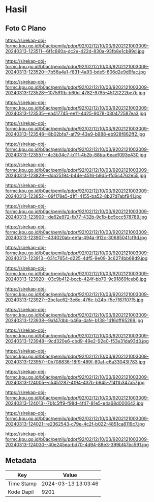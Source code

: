# Hasil

## Foto C Plano

https://sirekap-obj-formc.kpu.go.id/b0ac/pemilu/pdpr/92/02/12/10/03/9202121003009-20240313-123511--6f1c860a-dc2e-422d-830a-93fb8e1cb89d.jpg

https://sirekap-obj-formc.kpu.go.id/b0ac/pemilu/pdpr/92/02/12/10/03/9202121003009-20240313-123520--7b56a4a1-f831-4a93-bde5-606d2e9d9fac.jpg

https://sirekap-obj-formc.kpu.go.id/b0ac/pemilu/pdpr/92/02/12/10/03/9202121003009-20240313-123528--107591fb-b60d-4782-9795-4512f222be7b.jpg

https://sirekap-obj-formc.kpu.go.id/b0ac/pemilu/pdpr/92/02/12/10/03/9202121003009-20240313-123535--ea417745-ee11-4d25-9078-030472587ea3.jpg

https://sirekap-obj-formc.kpu.go.id/b0ac/pemilu/pdpr/92/02/12/10/03/9202121003009-20240313-123548--8b02bfa7-af79-43e9-b988-eb928f862ff2.jpg

https://sirekap-obj-formc.kpu.go.id/b0ac/pemilu/pdpr/92/02/12/10/03/9202121003009-20240313-123557--4c3b34c7-b11f-4b2b-88ba-6eadf093e430.jpg

https://sirekap-obj-formc.kpu.go.id/b0ac/pemilu/pdpr/92/02/12/10/03/9202121003009-20240313-123829--dda25194-b44e-4516-b9d5-ffd5c4762e55.jpg

https://sirekap-obj-formc.kpu.go.id/b0ac/pemilu/pdpr/92/02/12/10/03/9202121003009-20240313-123852--09f178e5-d1f1-4155-ba52-8b37d7abf941.jpg

https://sirekap-obj-formc.kpu.go.id/b0ac/pemilu/pdpr/92/02/12/10/03/9202121003009-20240313-123900--de62e972-fb77-432b-9c1b-bc5ccc578789.jpg

https://sirekap-obj-formc.kpu.go.id/b0ac/pemilu/pdpr/92/02/12/10/03/9202121003009-20240313-123907--434020ab-ee1a-494a-912c-30685041cf9d.jpg

https://sirekap-obj-formc.kpu.go.id/b0ac/pemilu/pdpr/92/02/12/10/03/9202121003009-20240313-123913--031c7654-d225-4df5-9e09-3c6274bb68d9.jpg

https://sirekap-obj-formc.kpu.go.id/b0ac/pemilu/pdpr/92/02/12/10/03/9202121003009-20240313-123920--03c9b412-bccb-424f-bb70-9c91869fceb8.jpg

https://sirekap-obj-formc.kpu.go.id/b0ac/pemilu/pdpr/92/02/12/10/03/9202121003009-20240313-123927--2bcfac62-3e6e-476c-b24b-f5e7f67f07f5.jpg

https://sirekap-obj-formc.kpu.go.id/b0ac/pemilu/pdpr/92/02/12/10/03/9202121003009-20240313-123938--9a147dbb-b46a-4afe-b138-1d16dff65269.jpg

https://sirekap-obj-formc.kpu.go.id/b0ac/pemilu/pdpr/92/02/12/10/03/9202121003009-20240313-123948--9cd320e6-cbd9-49e2-92e0-f53e31da93d3.jpg

https://sirekap-obj-formc.kpu.go.id/b0ac/pemilu/pdpr/92/02/12/10/03/9202121003009-20240313-123957--0b708836-18f9-489f-80af-e6a33043f783.jpg

https://sirekap-obj-formc.kpu.go.id/b0ac/pemilu/pdpr/92/02/12/10/03/9202121003009-20240313-124005--c5451287-4f94-437b-b645-7f411b347a57.jpg

https://sirekap-obj-formc.kpu.go.id/b0ac/pemilu/pdpr/92/02/12/10/03/9202121003009-20240313-124013--7b1c5ff9-f98d-4f47-81e5-e4a68d000642.jpg

https://sirekap-obj-formc.kpu.go.id/b0ac/pemilu/pdpr/92/02/12/10/03/9202121003009-20240313-124021--e2362543-c79e-4c2f-b022-4851ca8119c7.jpg

https://sirekap-obj-formc.kpu.go.id/b0ac/pemilu/pdpr/92/02/12/10/03/9202121003009-20240313-124030--40e245ea-bd70-4d94-88e3-399bf47bc591.jpg


## Metadata

| Key        | Value               |
| ---------- | ------------------- |
| Time Stamp | 2024-03-13 13:03:46 |
| Kode Dapil | 9201                |




